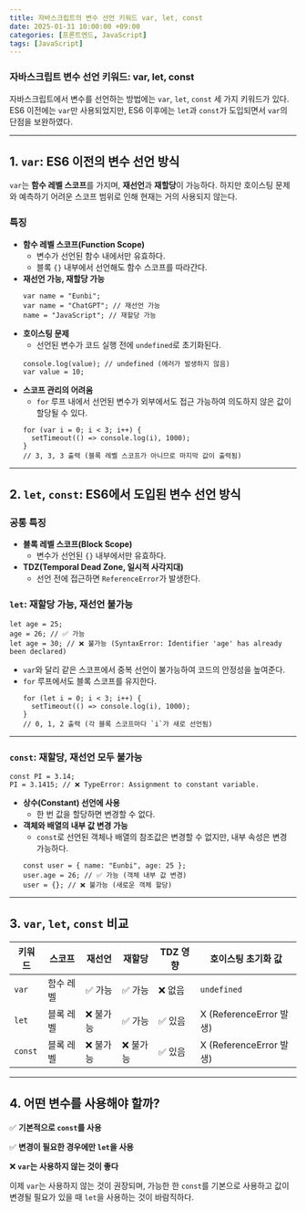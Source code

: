 ```yaml
---
title: 자바스크립트의 변수 선언 키워드 var, let, const
date: 2025-01-31 10:00:00 +09:00
categories: [프론트엔드, JavaScript]
tags: [JavaScript]
---
```


### 자바스크립트 변수 선언 키워드: var, let, const

자바스크립트에서 변수를 선언하는 방법에는 `var`, `let`, `const` 세 가지 키워드가 있다. ES6 이전에는 `var`만 사용되었지만, ES6 이후에는 `let`과 `const`가 도입되면서 `var`의 단점을 보완하였다.

---

## 1. `var`: ES6 이전의 변수 선언 방식

`var`는 **함수 레벨 스코프**를 가지며, **재선언**과 **재할당**이 가능하다. 하지만 호이스팅 문제와 예측하기 어려운 스코프 범위로 인해 현재는 거의 사용되지 않는다.

### 특징

- **함수 레벨 스코프(Function Scope)**
  - 변수가 선언된 함수 내에서만 유효하다.
  - 블록 `{}` 내부에서 선언해도 함수 스코프를 따라간다.
- **재선언 가능, 재할당 가능**
  ```
  var name = "Eunbi";
  var name = "ChatGPT"; // 재선언 가능
  name = "JavaScript"; // 재할당 가능

  ```
- **호이스팅 문제**
  - 선언된 변수가 코드 실행 전에 `undefined`로 초기화된다.
  ```
  console.log(value); // undefined (에러가 발생하지 않음)
  var value = 10;

  ```
- **스코프 관리의 어려움**
  - `for` 루프 내에서 선언된 변수가 외부에서도 접근 가능하여 의도하지 않은 값이 할당될 수 있다.
  ```
  for (var i = 0; i < 3; i++) {
    setTimeout(() => console.log(i), 1000);
  }
  // 3, 3, 3 출력 (블록 레벨 스코프가 아니므로 마지막 값이 출력됨)

  ```

---

## 2. `let`, `const`: ES6에서 도입된 변수 선언 방식

### 공통 특징

- **블록 레벨 스코프(Block Scope)**
  - 변수가 선언된 `{}` 내부에서만 유효하다.
- **TDZ(Temporal Dead Zone, 일시적 사각지대)**
  - 선언 전에 접근하면 `ReferenceError`가 발생한다.

### `let`: 재할당 가능, 재선언 불가능

```
let age = 25;
age = 26; // ✅ 가능
let age = 30; // ❌ 불가능 (SyntaxError: Identifier 'age' has already been declared)

```

- `var`와 달리 같은 스코프에서 중복 선언이 불가능하여 코드의 안정성을 높여준다.
- `for` 루프에서도 블록 스코프를 유지한다.
  ```
  for (let i = 0; i < 3; i++) {
    setTimeout(() => console.log(i), 1000);
  }
  // 0, 1, 2 출력 (각 블록 스코프마다 `i`가 새로 선언됨)

  ```

---

### `const`: 재할당, 재선언 모두 불가능

```
const PI = 3.14;
PI = 3.1415; // ❌ TypeError: Assignment to constant variable.

```

- **상수(Constant) 선언에 사용**
  - 한 번 값을 할당하면 변경할 수 없다.
- **객체와 배열의 내부 값 변경 가능**
  - `const`로 선언된 객체나 배열의 참조값은 변경할 수 없지만, 내부 속성은 변경 가능하다.
  ```
  const user = { name: "Eunbi", age: 25 };
  user.age = 26; // ✅ 가능 (객체 내부 값 변경)
  user = {}; // ❌ 불가능 (새로운 객체 할당)

  ```

---

## 3. `var`, `let`, `const` 비교

| 키워드  | 스코프    | 재선언    | 재할당    | TDZ 영향 | 호이스팅 초기화 값      |
| ------- | --------- | --------- | --------- | -------- | ----------------------- |
| `var`   | 함수 레벨 | ✅ 가능   | ✅ 가능   | ❌ 없음  | `undefined`             |
| `let`   | 블록 레벨 | ❌ 불가능 | ✅ 가능   | ✅ 있음  | X (ReferenceError 발생) |
| `const` | 블록 레벨 | ❌ 불가능 | ❌ 불가능 | ✅ 있음  | X (ReferenceError 발생) |

---

## 4. 어떤 변수를 사용해야 할까?

✅ **기본적으로 `const`를 사용**

✅ **변경이 필요한 경우에만 `let`을 사용**

❌ **`var`는 사용하지 않는 것이 좋다**

이제 `var`는 사용하지 않는 것이 권장되며, 가능한 한 `const`를 기본으로 사용하고 값이 변경될 필요가 있을 때 `let`을 사용하는 것이 바람직하다.
